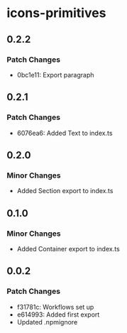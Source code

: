 # icons-primitives

## 0.2.2

### Patch Changes

- 0bc1e11: Export paragraph

## 0.2.1

### Patch Changes

- 6076ea6: Added Text to index.ts

## 0.2.0

### Minor Changes

- Added Section export to index.ts

## 0.1.0

### Minor Changes

- Added Container export to index.ts

## 0.0.2

### Patch Changes

- f31781c: Workflows set up
- e614993: Added first export
- Updated .npmignore
